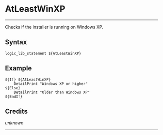 # AtLeastWinXP

---

Checks if the installer is running on Windows XP.

## Syntax

	logic_lib_statement ${AtLeastWinXP}

## Example

	${If} ${AtLeastWinXP}
		DetailPrint "Windows XP or higher"
	${Else}
		DetailPrint "Older than Windows XP"
	${EndIf}

## Credits

*unknown*

---
